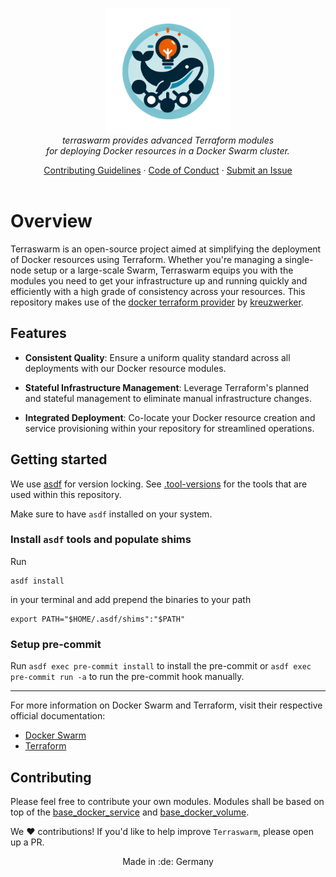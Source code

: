 <p align="center">
  <img src="docs/assets/terraswarm.png" alt="Terraswarm" width="200px"/>
  <br>
  <i>terraswarm provides advanced Terraform modules<br/>for deploying Docker resources in a Docker Swarm cluster.</i>
  <br>
</p>

<p align="center">
  <a href="CONTRIBUTING.md">Contributing Guidelines</a>
  ·
  <a href="CODE_OF_CONDUCT.md">Code of Conduct</a>
  ·
  <a href="https://github.com/ehwplus/terraswarm/issues">Submit an Issue</a>
  <br/>
  <br/>
</p>

# Overview

Terraswarm is an open-source project aimed at simplifying the deployment of Docker resources using Terraform. Whether you're managing a single-node setup or a large-scale Swarm, Terraswarm equips you with the modules you need to get your infrastructure up and running quickly and efficiently with a high grade of consistency across your resources.
This repository makes use of the [docker terraform provider](https://registry.terraform.io/providers/kreuzwerker/docker/latest) by [kreuzwerker](https://registry.terraform.io/namespaces/kreuzwerker).

<!-- The modules are designed to spawn swarm resources. -->

## Features

- **Consistent Quality**: Ensure a uniform quality standard across all deployments with our Docker resource modules.

- **Stateful Infrastructure Management**: Leverage Terraform's planned and stateful management to eliminate manual infrastructure changes.

- **Integrated Deployment**: Co-locate your Docker resource creation and service provisioning within your repository for streamlined operations.

## Getting started

We use [asdf](https://github.com/asdf-vm/asdf) for version locking. See [.tool-versions](./.tool-versions) for the tools that are used within this repository.

Make sure to have `asdf` installed on your system.

### Install `asdf` tools and populate shims

Run

    asdf install

in your terminal and add prepend the binaries to your path

    export PATH="$HOME/.asdf/shims":"$PATH"

### Setup pre-commit

Run `asdf exec pre-commit install` to install the pre-commit or `asdf exec pre-commit run -a` to run the pre-commit hook manually.

---

For more information on Docker Swarm and Terraform, visit their respective official documentation:

- [Docker Swarm](https://docs.docker.com/engine/swarm/)
- [Terraform](https://www.terraform.io/docs/)

## Contributing

Please feel free to contribute your own modules. Modules shall be based on top of the [base_docker_service](./modules/base_docker_service/) and [base_docker_volume](./modules/base_docker_volume/).

We :heart: contributions! If you'd like to help improve `Terraswarm`, please open up a PR.

<p align="center">
Made in :de: Germany
</p>

